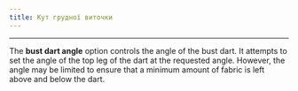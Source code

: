```yaml
---
title: Кут грудної виточки
---
```


***

<!-- ![The effect of the bust dart angle option on the pattern](sample.png) -->

The **bust dart angle** option controls the angle of the bust dart.
It attempts to set the angle of the top leg of the dart at the
requested angle.
However, the angle may be limited to ensure that a minimum
amount of fabric is left above and below the dart.
